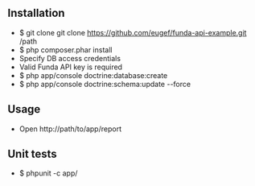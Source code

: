 ## Installation

- $ git clone git clone https://github.com/eugef/funda-api-example.git /path
- $ php composer.phar install
 - Specify DB access credentials 
 - Valid Funda API key is required
- $ php app/console doctrine:database:create
- $ php app/console doctrine:schema:update --force

## Usage

- Open http://path/to/app/report

## Unit tests

- $ phpunit -c app/
